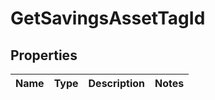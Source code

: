 
# GetSavingsAssetTagId

## Properties
Name | Type | Description | Notes
------------ | ------------- | ------------- | -------------




